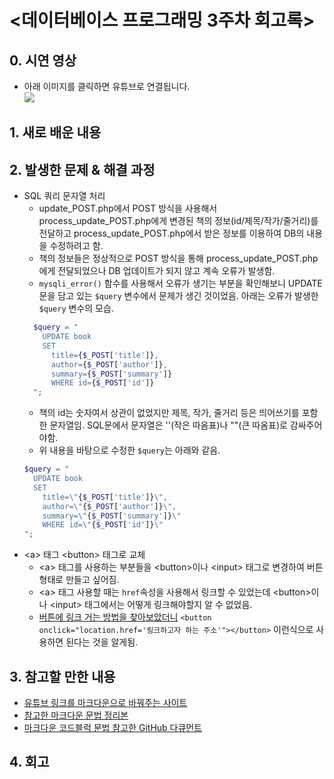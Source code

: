 <데이터베이스 프로그래밍 3주차 회고록>
=============================
## 0. 시연 영상
* 아래 이미지를 클릭하면 유튜브로 연결됩니다.  
[![](http://img.youtube.com/vi/2ZacZYgulC8/0.jpg)](http://www.youtube.com/watch?v=2ZacZYgulC8 "")

## 1. 새로 배운 내용

## 2. 발생한 문제 & 해결 과정
* SQL 쿼리 문자열 처리
  * update_POST.php에서 POST 방식을 사용해서 process_update_POST.php에게 변경된 책의 정보(id/제목/작가/줄거리)를 전달하고 process_update_POST.php에서 받은 정보를 이용하여 DB의 내용을 수정하려고 함.
  * 책의 정보들은 정상적으로 POST 방식을 통해 process_update_POST.php에게 전달되었으나 DB 업데이트가 되지 않고 계속 오류가 발생함.
  * `mysqli_error()` 함수를 사용해서 오류가 생기는 부분을 확인해보니 UPDATE문을 담고 있는 `$query` 변수에서 문제가 생긴 것이었음. 아래는 오류가 발생한 `$query` 변수의 모습.
  ```php
    $query = "
      UPDATE book
      SET
        title={$_POST['title']},
        author={$_POST['author']},
        summary={$_POST['summary']}
        WHERE id={$_POST['id']}
    ";
  ```
  * 책의 id는 숫자여서 상관이 없었지만 제목, 작가, 줄거리 등은 띄어쓰기를 포함한 문자열임. SQL문에서 문자열은 ''(작은 따옴표)나 ""(큰 따옴표)로 감싸주어야함.
  * 위 내용을 바탕으로 수정한 `$query`는 아래와 같음.
  ```php
  $query = "
    UPDATE book
    SET
      title=\"{$_POST['title']}\",
      author=\"{$_POST['author']}\",
      summary=\"{$_POST['summary']}\"
      WHERE id=\"{$_POST['id']}\"
  ";
  ```
* \<a\> 태그 \<button\> 태그로 교체
  * \<a\> 태그를 사용하는 부분들을 \<button\>이나 \<input\> 태그로 변경하여 버튼 형태로 만들고 싶어짐.
  * \<a\> 태그 사용할 때는 `href`속성을 사용해서 링크할 수 있었는데 \<button\>이나 \<input\> 태그에서는 어떻게 링크해야할지 알 수 없었음.
  * [버튼에 링크 거는 방법을 찾아보았더니](https://m.blog.naver.com/rain483/220529222723) `<button onclick="location.href='링크하고자 하는 주소'"></button>` 이런식으로 사용하면 된다는 것을 알게됨.

## 3. 참고할 만한 내용
* [유튜브 링크를 마크다운으로 바꿔주는 사이트](https://opentutorials.org/course/478)
* [참고한 마크다운 문법 정리본](https://heropy.blog/2017/09/30/markdown/)
* [마크다운 코드블럭 문법 참고한 GitHub 다큐먼트](https://docs.github.com/en/github/writing-on-github/creating-and-highlighting-code-blocks)

## 4. 회고
